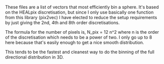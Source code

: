 These files are a list of vectors that most efficiently bin a sphere. It's based on the HEALpix discretisation, but since I only use basically one function from this library (pix2vec) I have elected to reduce the setup requirements by just giving the 2nd, 4th and 8th order discretisations. 

The formula for the number of pixels is, N_pix = 12 n^2 where n is the order of the discretisation which needs to be a power of two. I only go up to 8 here because that's easily enough to get a nice smooth distribution. 

This tends to be the fastest and cleanest way to do the binning of the full directional distribution in 3D.
